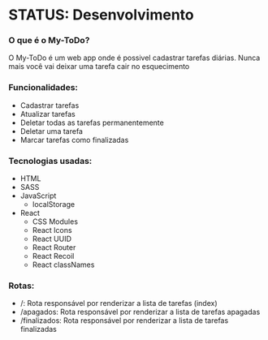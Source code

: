 <h1>STATUS: Desenvolvimento</h1>

<h3>O que é o My-ToDo?</h3>
<p>O My-ToDo é um web app onde é possivel cadastrar tarefas diárias. Nunca mais você vai deixar uma tarefa cair no esquecimento</p>

<h3>Funcionalidades:</h3>
<ul>
  <li>Cadastrar tarefas</li>
  <li>Atualizar tarefas</li>
  <li>Deletar todas as tarefas permanentemente</li>
  <li>Deletar uma tarefa</li>
  <li>Marcar tarefas como finalizadas</li>
</ul>

<h3>Tecnologias usadas:</h3>
<ul>
  <li>HTML</li>
  <li>SASS</li>
  <li>
    JavaScript
    <ul>
      <li>localStorage</li>
    </ul>
  </li>
  <li>
    React
    <ul>
      <li>CSS Modules</li>
      <li>React Icons</li>
      <li>React UUID</li>
      <li>React Router</li>
      <li>React Recoil</li>
      <li>React classNames</li>
    </ul>
  </li>
</ul>

<h3>Rotas:</h3>
<ul>
  <li>/: Rota responsável por renderizar a lista de tarefas (index)</li>
  <li>/apagados: Rota responsável por renderizar a lista de tarefas apagadas</li>
  <li>/finalizados: Rota responsável por renderizar a lista de tarefas finalizadas</li>
</ul>

